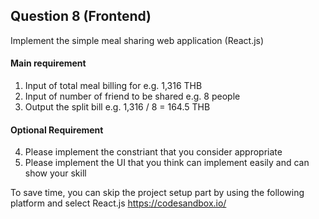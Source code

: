 ## Question 8 (Frontend)
Implement the simple meal sharing web application (React.js)

#### Main requirement
1. Input of total meal billing for e.g. 1,316 THB
2. Input of number of friend to be shared e.g. 8 people
3. Output the split bill e.g. 1,316 / 8 = 164.5 THB

#### Optional Requirement
4. Please implement the constriant that you consider appropriate
5. Please implement the UI that you think can implement easily and can show your skill

To save time, you can skip the project setup part by using the following platform and select React.js
https://codesandbox.io/
